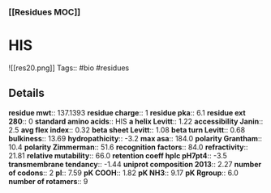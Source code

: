 ### [[Residues MOC]]
# HIS
![[res20.png]]
Tags:: #bio #residues
## Details
**residue mwt**:: 137.1393
**residue charge**:: 1
**residue pka**:: 6.1
**residue ext 280**:: 0
**standard amino acids**:: HIS
**a helix Levitt**:: 1.22
**accessibility Janin**:: 2.5
**avg flex index**:: 0.32
**beta sheet Levitt**:: 1.08
**beta turn Levitt**:: 0.68
**bulkiness**:: 13.69
**hydropathicity**:: -3.2
**max asa**:: 184.0
**polarity Grantham**:: 10.4
**polarity Zimmerman**:: 51.6
**recognition factors**:: 84.0
**refractivity**:: 21.81
**relative mutability**:: 66.0
**retention coeff hplc pH7pt4**:: -3.5
**transmembrane tendancy**:: -1.44
**uniprot composition 2013**:: 2.27
**number of codons**:: 2
**pI**:: 7.59
**pK COOH**:: 1.82
**pK NH3**:: 9.17
**pK Rgroup**:: 6.0
**number of rotamers**:: 9
